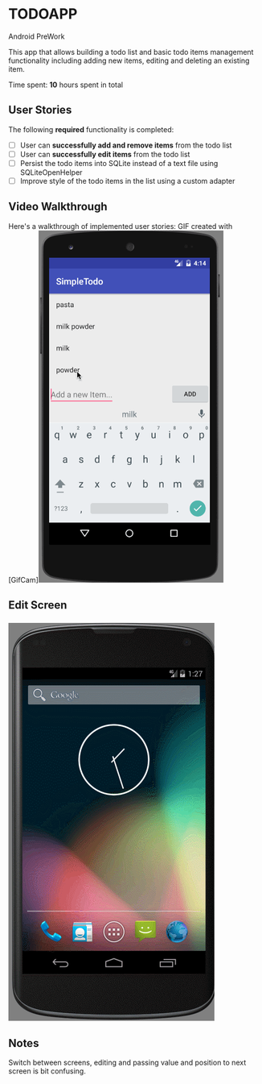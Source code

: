 # TODOAPP

Android PreWork

This app that allows building a todo list and basic todo items management functionality including adding new items, editing and deleting an existing item.

Time spent: **10** hours spent in total

## User Stories

The following **required** functionality is completed:

* [ ] User can **successfully add and remove items** from the todo list
* [ ] User can **successfully edit items** from the todo list
* [ ] Persist the todo items into SQLite instead of a text file using SQLiteOpenHelper
* [ ] Improve style of the todo items in the list using a custom adapter

## Video Walkthrough 

Here's a walkthrough of implemented user stories:
GIF created with [GifCam]![Sample](TodoAppGIF.gif)

## Edit Screen
![Sample](EditScreenGif.gif)

## Notes

 Switch between screens, editing and passing value and position to next screen is bit confusing.